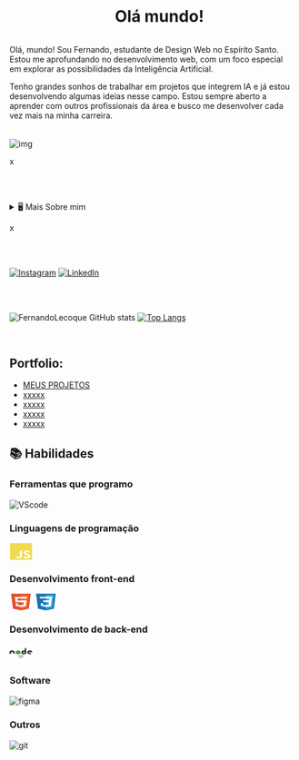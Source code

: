 <!--título-->
<div id="user-content-toc">
  <ul align="center">
    <summary><h1 style="display: inline-block">Olá mundo!</h1></summary>
</div>

<!-- Presentation -->
<p>
   Olá, mundo! Sou Fernando, estudante de Design Web no Espírito Santo. Estou me aprofundando no desenvolvimento web, com um foco especial em explorar as possibilidades da Inteligência Artificial.

Tenho grandes sonhos de trabalhar em projetos que integrem IA e já estou desenvolvendo algumas ideias nesse campo. Estou sempre aberto a aprender com outros profissionais da área e busco me desenvolver cada vez mais na minha carreira.

<br>

<!-- GIF -->
<img align="center" alt="img" src="https://i.pinimg.com/originals/d7/cc/17/d7cc1787d42f144754af9ade7a27ccd3.gif" />

<br>

x
</p>

<br><br>

<!-- Dropdown -->
<details>
  <summary>🖥️ Mais Sobre mim</summary>
  </details>
  <p>
x
  </p>
<br><br>

<!-- Links -->
[![Instagram](https://img.shields.io/badge/Instagram-E4405F?style=for-the-badge&logo=instagram&logoColor=white)](https://www.instagram.com/reel/C-kwANFOeez/?igsh=bDA5cml1ejV6ZHF1)
[![LinkedIn](https://img.shields.io/badge/LinkedIn-0077B5?style=for-the-badge&logo=linkedin&logoColor=white)](https://www.linkedin.com/in/fernando-lecoque-492b67311/)


<br><br>

<!-- GithubStats -->
![FernandoLecoque GitHub stats](https://github-readme-stats.vercel.app/api?username=FernandoLecoque&show_icons=true&theme=gotham)
[![Top Langs](https://github-readme-stats.vercel.app/api/top-langs/?username=FernandoLecoque&show_icons=true&theme=gotham)](https://github.com/FernandoLecoque/github-readme-stats)

<br>

<!-- Portfolio -->
## Portfolio:
- [MEUS PROJETOS](x)
- [xxxxx](x)
- [xxxxx](x)
- [xxxxx](x)
- [xxxxx](x)


## 📚 Habilidades
<!-- Skills: Programming Languages -->
<div style="flex-basis: 48%;">
    <h3>Ferramentas que programo</h3>
    <img align="center" alt="VScode" height="30" width="40" src="https://cdn.jsdelivr.net/gh/devicons/devicon/icons/vscode/vscode-original.svg">



  <div style="flex-basis: 48%;">
    <h3>Linguagens de programação</h3>
    <img align="center" alt="Js" height="30" width="40" src="https://raw.githubusercontent.com/devicons/devicon/master/icons/javascript/javascript-plain.svg">
   



<div style="flex-basis: 48%;">
    <h3>Desenvolvimento front-end</h3>
 <img align="center" alt="HTML" height="30" width="40" src="https://raw.githubusercontent.com/devicons/devicon/master/icons/html5/html5-original.svg">
    <img align="center" alt="CSS" height="30" width="40" src="https://raw.githubusercontent.com/devicons/devicon/master/icons/css3/css3-original.svg">



<div style="flex-basis: 48%;">
    <h3>Desenvolvimento de back-end</h3>
    <img align="center" alt="nodejs" height="30" width="40" src="https://raw.githubusercontent.com/devicons/devicon/master/icons/nodejs/nodejs-original-wordmark.svg" alt="nodejs">



<div style="flex-basis: 48%;">
    <h3>Software</h3>
    <img align="center" alt="figma" height="30" width="40" 
src="https://www.vectorlogo.zone/logos/figma/figma-icon.svg" alt="git" width="40">



<div style="flex-basis: 48%;">
    <h3>Outros</h3>
    <img align="center" alt="git" height="30" width="40" 
src="https://www.vectorlogo.zone/logos/git-scm/git-scm-icon.svg" alt="git" width="40">
</div>
